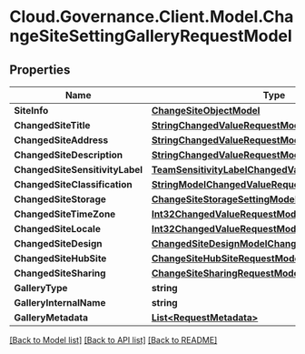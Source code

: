# Cloud.Governance.Client.Model.ChangeSiteSettingGalleryRequestModel
## Properties

Name | Type | Description | Notes
------------ | ------------- | ------------- | -------------
**SiteInfo** | [**ChangeSiteObjectModel**](ChangeSiteObjectModel.md) |  | [optional] 
**ChangedSiteTitle** | [**StringChangedValueRequestModel**](StringChangedValueRequestModel.md) |  | [optional] 
**ChangedSiteAddress** | [**StringChangedValueRequestModel**](StringChangedValueRequestModel.md) |  | [optional] 
**ChangedSiteDescription** | [**StringChangedValueRequestModel**](StringChangedValueRequestModel.md) |  | [optional] 
**ChangedSiteSensitivityLabel** | [**TeamSensitivityLabelChangedValueRequestModel**](TeamSensitivityLabelChangedValueRequestModel.md) |  | [optional] 
**ChangedSiteClassification** | [**StringModelChangedValueRequestModel**](StringModelChangedValueRequestModel.md) |  | [optional] 
**ChangedSiteStorage** | [**ChangeSiteStorageSettingModel**](ChangeSiteStorageSettingModel.md) |  | [optional] 
**ChangedSiteTimeZone** | [**Int32ChangedValueRequestModel**](Int32ChangedValueRequestModel.md) |  | [optional] 
**ChangedSiteLocale** | [**Int32ChangedValueRequestModel**](Int32ChangedValueRequestModel.md) |  | [optional] 
**ChangedSiteDesign** | [**ChangedSiteDesignModelChangedValueRequestModel**](ChangedSiteDesignModelChangedValueRequestModel.md) |  | [optional] 
**ChangedSiteHubSite** | [**ChangeSiteHubSiteRequestModel**](ChangeSiteHubSiteRequestModel.md) |  | [optional] 
**ChangedSiteSharing** | [**ChangeSiteSharingRequestModel**](ChangeSiteSharingRequestModel.md) |  | [optional] 
**GalleryType** | **string** |  | [optional] 
**GalleryInternalName** | **string** |  | [optional] 
**GalleryMetadata** | [**List&lt;RequestMetadata&gt;**](RequestMetadata.md) |  | [optional] 

[[Back to Model list]](../README.md#documentation-for-models) [[Back to API list]](../README.md#documentation-for-api-endpoints) [[Back to README]](../README.md)

